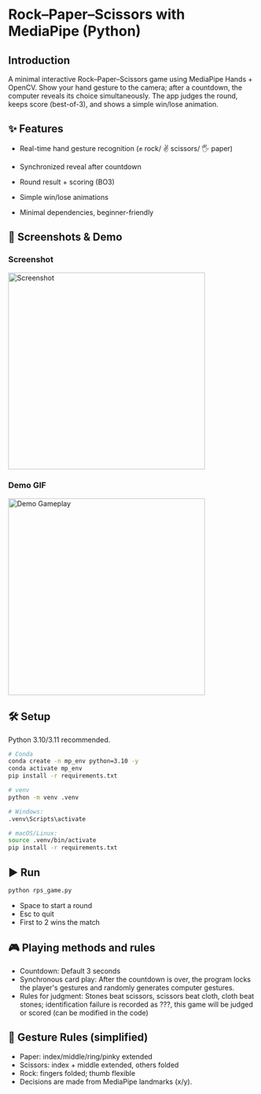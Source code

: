 # Rock–Paper–Scissors with MediaPipe (Python)

## Introduction

A minimal interactive Rock–Paper–Scissors game using MediaPipe Hands + OpenCV.
Show your hand gesture to the camera; after a countdown, the computer reveals its choice simultaneously.
The app judges the round, keeps score (best-of-3), and shows a simple win/lose animation.

## ✨ Features

- Real-time hand gesture recognition (✊ rock/ ✌️ scissors/ 🖐 paper)

- Synchronized reveal after countdown

- Round result + scoring (BO3)

- Simple win/lose animations

- Minimal dependencies, beginner-friendly

## 📸 Screenshots & Demo

### Screenshot
<img src="assets/screenshot.png" alt="Screenshot" width="400"/>

### Demo GIF
<img src="assets/media.gif" alt="Demo Gameplay" width="400"/>

## 🛠 Setup

Python 3.10/3.11 recommended.

```bash
# Conda
conda create -n mp_env python=3.10 -y
conda activate mp_env
pip install -r requirements.txt

# venv
python -m venv .venv

# Windows:
.venv\Scripts\activate

# macOS/Linux:
source .venv/bin/activate
pip install -r requirements.txt
```

## ▶️ Run

```bash
python rps_game.py
```

- Space to start a round
- Esc to quit
- First to 2 wins the match

## 🎮 Playing methods and rules

- Countdown: Default 3 seconds
- Synchronous card play: After the countdown is over, the program locks the player's gestures and randomly generates computer gestures.
- Rules for judgment: Stones beat scissors, scissors beat cloth, cloth beat stones; identification failure is recorded as ???, this game will be judged or scored (can be modified in the code)

## 🧩 Gesture Rules (simplified)

- Paper: index/middle/ring/pinky extended
- Scissors: index + middle extended, others folded
- Rock: fingers folded; thumb flexible
- Decisions are made from MediaPipe landmarks (x/y).

